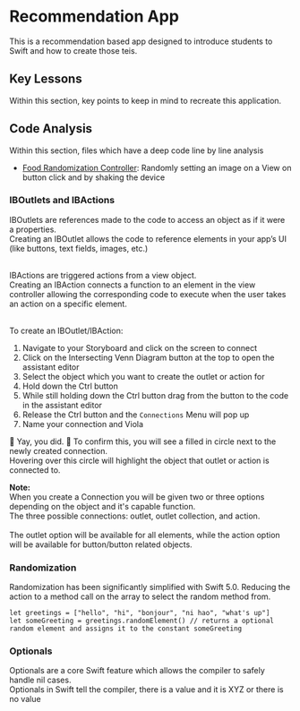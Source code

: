 # Recommendation App

This is a recommendation based app designed to introduce students to Swift and how to create those teis.

## Key Lessons
Within this section, key points to keep in mind to recreate this application.

## Code Analysis
Within this section, files which have a deep code line by line analysis
* [Food Randomization Controller](https://github.com/thetealpickle/gwc-student-resources/blob/master/02_RecommendApp/manje/Controllers/FoodRandomizerController.swift): Randomly setting an image on a View on button click and by shaking the device

### IBOutlets and IBActions

IBOutlets are references made to the code to access an object as if it were a properties. <br>
Creating an IBOutlet allows the code to reference elements in your app’s UI (like buttons, text fields, images, etc.)<br><br>

IBActions are triggered actions from a view object.<br>
Creating an IBAction connects a function to an element in the view controller allowing the corresponding code to execute when the user takes an action on a specific element.<br><br>

To create an IBOutlet/IBAction: 
1. Navigate to your Storyboard and click on the screen to connect
2. Click on the Intersecting Venn Diagram button at the top to open the assistant editor
3. Select the object which you want to create the outlet or action for
2. Hold down the Ctrl button 
3. While still holding down the Ctrl button drag from the button to the code in the assistant editor
4. Release the Ctrl button and the `Connections` Menu will pop up
5. Name your connection and Viola

🎉 Yay, you did. 🎉
To confirm this, you will see a filled in circle next to the newly created connection.<br>
Hovering over this circle will highlight the object that outlet or action is connected to.<br> 

<b>Note:</b><br>
When you create a Connection you will be given two or three options depending on the object and it's capable function.<br>
The three possible connections: outlet, outlet collection, and action.<br><br>
The outlet option will be available for all elements, while the action option will be available for button/button related objects.

### Randomization
Randomization has been significantly simplified with Swift 5.0. Reducing the action to a method call on the array to select the random method from.

```
let greetings = ["hello", "hi", "bonjour", "ni hao", "what's up"]
let someGreeting = greetings.randomElement() // returns a optional random element and assigns it to the constant someGreeting
```

### Optionals
Optionals are a core Swift feature which allows the compiler to safely handle nil cases.<br>
Optionals in Swift tell the compiler, there is a value and it is XYZ or there is no value


